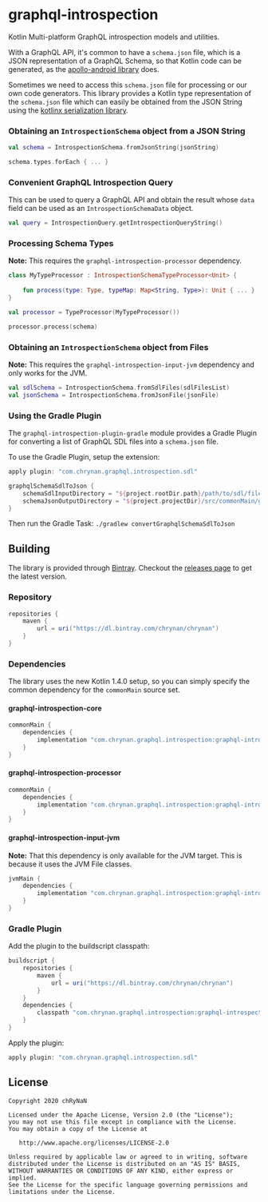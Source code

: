 # graphql-introspection
Kotlin Multi-platform GraphQL introspection models and utilities.

With a GraphQL API, it's common to have a `schema.json` file, which is a JSON representation of a GraphQL Schema, so that Kotlin code can be generated, as the [apollo-android library](https://github.com/apollographql/apollo-android) does.

Sometimes we need to access this `schema.json` file for processing or our own code generators. This library provides a Kotlin type representation of the `schema.json` file which can easily be obtained from the JSON String using the [kotlinx serialization library](https://github.com/Kotlin/kotlinx.serialization).

### Obtaining an `IntrospectionSchema` object from a JSON String
```kotlin
val schema = IntrospectionSchema.fromJsonString(jsonString)

schema.types.forEach { ... }
```

### Convenient GraphQL Introspection Query
This can be used to query a GraphQL API and obtain the result whose `data` field can be used as an `IntrospectionSchemaData` object.
```kotlin
val query = IntrospectionQuery.getIntrospectionQueryString()
```

### Processing Schema Types
**Note:** This requires the `graphql-introspection-processor` dependency.
```kotlin
class MyTypeProcessor : IntrospectionSchemaTypeProcessor<Unit> {
    
    fun process(type: Type, typeMap: Map<String, Type>): Unit { ... }
}

val processor = TypeProcessor(MyTypeProcessor())

processor.process(schema)
```

### Obtaining an `IntrospectionSchema` object from Files
**Note:** This requires the `graphql-introspection-input-jvm` dependency and only works for the JVM.
```kotlin
val sdlSchema = IntrospectionSchema.fromSdlFiles(sdlFilesList)
val jsonSchema = IntrospectionSchema.fromJsonFile(jsonFile)
```

### Using the Gradle Plugin
The `graphql-introspection-plugin-gradle` module provides a Gradle Plugin for converting a list of GraphQL SDL files into a `schema.json` file.

To use the Gradle Plugin, setup the extension:
```groovy
apply plugin: "com.chrynan.graphql.introspection.sdl"

graphqlSchemaSdlToJson {
    schemaSdlInputDirectory = "${project.rootDir.path}/path/to/sdl/files"
    schemaJsonOutputDirectory = "${project.projectDir}/src/commonMain/graphql"
}
```

Then run the Gradle Task: `./gradlew convertGraphqlSchemaSdlToJson`

## Building
The library is provided through [Bintray](https://bintray.com/chrynan/chrynan). Checkout the [releases page](https://github.com/chRyNaN/graphql-introspection/releases) to get the latest version.

### Repository
```groovy
repositories {
    maven {
        url = uri("https://dl.bintray.com/chrynan/chrynan")
    }
}
```

### Dependencies
The library uses the new Kotlin 1.4.0 setup, so you can simply specify the common dependency for the `commonMain` source set.

#### graphql-introspection-core
```groovy
commonMain {
    dependencies {
        implementation "com.chrynan.graphql.introspection:graphql-introspection-core:$VERSION"
    }
}
```

#### graphql-introspection-processor
```groovy
commonMain {
    dependencies {
        implementation "com.chrynan.graphql.introspection:graphql-introspection-processor:$VERSION"
    }
}
```

#### graphql-introspection-input-jvm
**Note:** That this dependency is only available for the JVM target. This is because it uses the JVM File classes.
```groovy
jvmMain {
    dependencies {
        implementation "com.chrynan.graphql.introspection:graphql-introspection-input-jvm:$VERSION"
    }
}
```

### Gradle Plugin
Add the plugin to the buildscript classpath:
```groovy
buildscript {
    repositories {
        maven {
            url = uri("https://dl.bintray.com/chrynan/chrynan")
        }
    }
    dependencies {
        classpath "com.chrynan.graphql.introspection:graphql-introspection-plugin-gradle:0.1.0"
    }
}
```
Apply the plugin:
```groovy
apply plugin: "com.chrynan.graphql.introspection.sdl"
```

## License
```
Copyright 2020 chRyNaN

Licensed under the Apache License, Version 2.0 (the "License");
you may not use this file except in compliance with the License.
You may obtain a copy of the License at

   http://www.apache.org/licenses/LICENSE-2.0

Unless required by applicable law or agreed to in writing, software
distributed under the License is distributed on an "AS IS" BASIS,
WITHOUT WARRANTIES OR CONDITIONS OF ANY KIND, either express or implied.
See the License for the specific language governing permissions and
limitations under the License.
```
